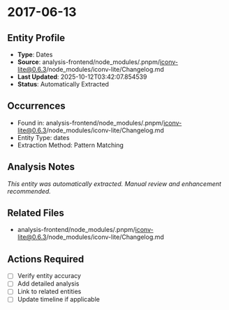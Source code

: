 # 2017-06-13

## Entity Profile
- **Type**: Dates
- **Source**: analysis-frontend/node_modules/.pnpm/iconv-lite@0.6.3/node_modules/iconv-lite/Changelog.md
- **Last Updated**: 2025-10-12T03:42:07.854539
- **Status**: Automatically Extracted

## Occurrences
- Found in: analysis-frontend/node_modules/.pnpm/iconv-lite@0.6.3/node_modules/iconv-lite/Changelog.md
- Entity Type: dates
- Extraction Method: Pattern Matching

## Analysis Notes
*This entity was automatically extracted. Manual review and enhancement recommended.*

## Related Files
- analysis-frontend/node_modules/.pnpm/iconv-lite@0.6.3/node_modules/iconv-lite/Changelog.md

## Actions Required
- [ ] Verify entity accuracy
- [ ] Add detailed analysis
- [ ] Link to related entities
- [ ] Update timeline if applicable
